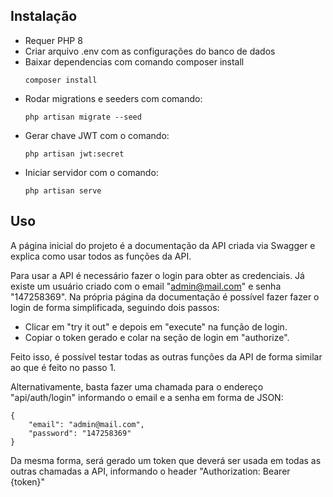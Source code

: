## Instalação

- Requer PHP 8
- Criar arquivo .env com as configurações do banco de dados
- Baixar dependencias com comando composer install
    ```
    composer install
    ```
- Rodar migrations e seeders com comando:
    ```
    php artisan migrate --seed
    ```
- Gerar chave JWT com o comando:
    ```
    php artisan jwt:secret
    ```
- Iniciar servidor com o comando:
    ```
    php artisan serve
    ```
## Uso

A página inicial do projeto é a documentação da API criada via Swagger e explica como usar todos as funções da API.

Para usar a API é necessário fazer o login para obter as credenciais. Já existe um usuário criado com o email "admin@mail.com" e senha "147258369". Na própria página da documentação é possível fazer fazer o login de forma simplificada, seguindo dois passos:
- Clicar em "try it out" e depois em "execute" na função de login. 
- Copiar o token gerado e colar na seção de login em "authorize". 

Feito isso, é possível testar todas as outras funções da API de forma similar ao que é feito no passo 1.

Alternativamente, basta fazer uma chamada para o endereço "api/auth/login" informando o email e a senha em forma de JSON:
```
{
    "email": "admin@mail.com",
    "password": "147258369"
}
```
Da mesma forma, será gerado um token que deverá ser usada em todas as outras chamadas a API, informando o header "Authorization: Bearer {token}"